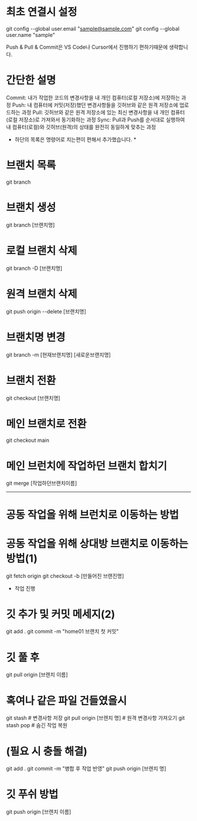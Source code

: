 # 최초 연결시 설정
git config --global user.email "sample@sample.com"
git config --global user.name "sample"

Push & Pull & Commit은 VS Code나 Cursor에서 진행하기 편하기때문에 생략합니다.

# 간단한 설명
Commit: 내가 작업한 코드의 변경사항을 내 개인 컴퓨터(로컬 저장소)에 저장하는 과정
Push: 내 컴퓨터에 커밋(저장)했던 변경사항들을 깃허브와 같은 원격 저장소에 업로드하는 과정
Pull: 깃허브와 같은 원격 저장소에 있는 최신 변경사항을 내 개인 컴퓨터(로컬 저장소)로 가져와서 동기화하는 과정
Sync: Pull과 Push를 순서대로 실행하여 내 컴퓨터(로컬)와 깃허브(원격)의 상태를 완전히 동일하게 맞추는 과정

* 하단의 목록은 명령어로 치는편이 편해서 추가했습니다. *

# 브랜치 목록
git branch

# 브랜치 생성
git branch [브랜치명]

# 로컬 브랜치 삭제
git branch -D [브랜치명]

# 원격 브랜치 삭제
git push origin --delete [브랜치명]

# 브랜치명 변경
git branch -m [현재브랜치명] [새로운브랜치명]

# 브랜치 전환
git checkout [브랜치명]

# 메인 브랜치로 전환
git checkout main

# 메인 브런치에 작업하던 브랜치 합치기
git merge [작업하던브랜치이름]


---------------------------------
# 공동 작업을 위해 브런치로 이동하는 방법

# 공동 작업을 위해 상대방 브랜치로 이동하는 방법(1)
git fetch origin
git checkout -b [만들어진 브랜진명]

- 작업 진행

# 깃 추가 및 커밋 메세지(2)
git add .
git commit -m "home01 브랜치 첫 커밋" 

# 깃 풀 후
git pull origin [브렌치 이름]

# 혹여나 같은 파일 건들였을시
git stash  # 변경사항 저장
git pull origin [브렌치 명]  # 원격 변경사항 가져오기
git stash pop               # 숨긴 작업 복원
# (필요 시 충돌 해결)
git add .
git commit -m "병합 후 작업 반영"
git push origin [브렌치 명]



# 깃 푸쉬 방법
git push origin [브렌치 이름]


